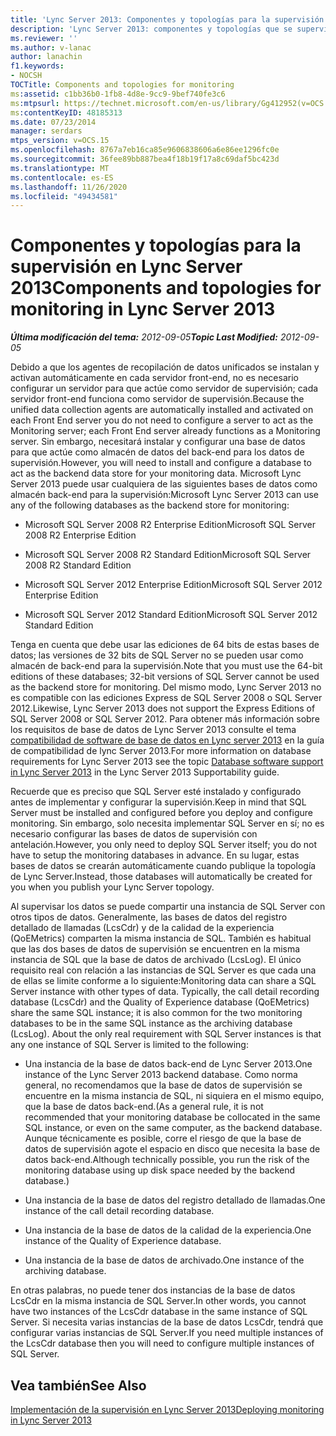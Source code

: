 ```yaml
---
title: 'Lync Server 2013: Componentes y topologías para la supervisión'
description: 'Lync Server 2013: componentes y topologías que se supervisan.'
ms.reviewer: ''
ms.author: v-lanac
author: lanachin
f1.keywords:
- NOCSH
TOCTitle: Components and topologies for monitoring
ms:assetid: c1bb36b0-1fb8-4d8e-9cc9-9bef740fe3c6
ms:mtpsurl: https://technet.microsoft.com/en-us/library/Gg412952(v=OCS.15)
ms:contentKeyID: 48185313
ms.date: 07/23/2014
manager: serdars
mtps_version: v=OCS.15
ms.openlocfilehash: 8767a7eb16ca85e9606838606a6e86ee1296fc0e
ms.sourcegitcommit: 36fee89bb887bea4f18b19f17a8c69daf5bc423d
ms.translationtype: MT
ms.contentlocale: es-ES
ms.lasthandoff: 11/26/2020
ms.locfileid: "49434581"
---
```

# <a name="components-and-topologies-for-monitoring-in-lync-server-2013"></a><span data-ttu-id="76953-103">Componentes y topologías para la supervisión en Lync Server 2013</span><span class="sxs-lookup"><span data-stu-id="76953-103">Components and topologies for monitoring in Lync Server 2013</span></span>

<div data-xmlns="http://www.w3.org/1999/xhtml">

<div class="topic" data-xmlns="http://www.w3.org/1999/xhtml" data-msxsl="urn:schemas-microsoft-com:xslt" data-cs="https://msdn.microsoft.com/">

<div data-asp="https://msdn2.microsoft.com/asp">



</div>

<div id="mainSection">

<div id="mainBody"><span data-ttu-id="76953-104">

<span> </span></span><span class="sxs-lookup"><span data-stu-id="76953-104">

<span> </span></span></span>

<span data-ttu-id="76953-105">_**Última modificación del tema:** 2012-09-05_</span><span class="sxs-lookup"><span data-stu-id="76953-105">_**Topic Last Modified:** 2012-09-05_</span></span>

<span data-ttu-id="76953-106">Debido a que los agentes de recopilación de datos unificados se instalan y activan automáticamente en cada servidor front-end, no es necesario configurar un servidor para que actúe como servidor de supervisión; cada servidor front-end funciona como servidor de supervisión.</span><span class="sxs-lookup"><span data-stu-id="76953-106">Because the unified data collection agents are automatically installed and activated on each Front End server you do not need to configure a server to act as the Monitoring server; each Front End server already functions as a Monitoring server.</span></span> <span data-ttu-id="76953-107">Sin embargo, necesitará instalar y configurar una base de datos para que actúe como almacén de datos del back-end para los datos de supervisión.</span><span class="sxs-lookup"><span data-stu-id="76953-107">However, you will need to install and configure a database to act as the backend data store for your monitoring data.</span></span> <span data-ttu-id="76953-108">Microsoft Lync Server 2013 puede usar cualquiera de las siguientes bases de datos como almacén back-end para la supervisión:</span><span class="sxs-lookup"><span data-stu-id="76953-108">Microsoft Lync Server 2013 can use any of the following databases as the backend store for monitoring:</span></span>

  - <span data-ttu-id="76953-109">Microsoft SQL Server 2008 R2 Enterprise Edition</span><span class="sxs-lookup"><span data-stu-id="76953-109">Microsoft SQL Server 2008 R2 Enterprise Edition</span></span>

  - <span data-ttu-id="76953-110">Microsoft SQL Server 2008 R2 Standard Edition</span><span class="sxs-lookup"><span data-stu-id="76953-110">Microsoft SQL Server 2008 R2 Standard Edition</span></span>

  - <span data-ttu-id="76953-111">Microsoft SQL Server 2012 Enterprise Edition</span><span class="sxs-lookup"><span data-stu-id="76953-111">Microsoft SQL Server 2012 Enterprise Edition</span></span>

  - <span data-ttu-id="76953-112">Microsoft SQL Server 2012 Standard Edition</span><span class="sxs-lookup"><span data-stu-id="76953-112">Microsoft SQL Server 2012 Standard Edition</span></span>

<span data-ttu-id="76953-113">Tenga en cuenta que debe usar las ediciones de 64 bits de estas bases de datos; las versiones de 32 bits de SQL Server no se pueden usar como almacén de back-end para la supervisión.</span><span class="sxs-lookup"><span data-stu-id="76953-113">Note that you must use the 64-bit editions of these databases; 32-bit versions of SQL Server cannot be used as the backend store for monitoring.</span></span> <span data-ttu-id="76953-114">Del mismo modo, Lync Server 2013 no es compatible con las ediciones Express de SQL Server 2008 o SQL Server 2012.</span><span class="sxs-lookup"><span data-stu-id="76953-114">Likewise, Lync Server 2013 does not support the Express Editions of SQL Server 2008 or SQL Server 2012.</span></span> <span data-ttu-id="76953-115">Para obtener más información sobre los requisitos de base de datos de Lync Server 2013 consulte el tema [compatibilidad de software de base de datos en Lync server 2013](lync-server-2013-database-software-support.md) en la guía de compatibilidad de lync Server 2013.</span><span class="sxs-lookup"><span data-stu-id="76953-115">For more information on database requirements for Lync Server 2013 see the topic [Database software support in Lync Server 2013](lync-server-2013-database-software-support.md) in the Lync Server 2013 Supportability guide.</span></span>

<span data-ttu-id="76953-116">Recuerde que es preciso que SQL Server esté instalado y configurado antes de implementar y configurar la supervisión.</span><span class="sxs-lookup"><span data-stu-id="76953-116">Keep in mind that SQL Server must be installed and configured before you deploy and configure monitoring.</span></span> <span data-ttu-id="76953-117">Sin embargo, solo necesita implementar SQL Server en sí; no es necesario configurar las bases de datos de supervisión con antelación.</span><span class="sxs-lookup"><span data-stu-id="76953-117">However, you only need to deploy SQL Server itself; you do not have to setup the monitoring databases in advance.</span></span> <span data-ttu-id="76953-118">En su lugar, estas bases de datos se crearán automáticamente cuando publique la topología de Lync Server.</span><span class="sxs-lookup"><span data-stu-id="76953-118">Instead, those databases will automatically be created for you when you publish your Lync Server topology.</span></span>

<span data-ttu-id="76953-p104">Al supervisar los datos se puede compartir una instancia de SQL Server con otros tipos de datos. Generalmente, las bases de datos del registro detallado de llamadas (LcsCdr) y de la calidad de la experiencia (QoEMetrics) comparten la misma instancia de SQL. También es habitual que las dos bases de datos de supervisión se encuentren en la misma instancia de SQL que la base de datos de archivado (LcsLog). El único requisito real con relación a las instancias de SQL Server es que cada una de ellas se limite conforme a lo siguiente:</span><span class="sxs-lookup"><span data-stu-id="76953-p104">Monitoring data can share a SQL Server instance with other types of data. Typically, the call detail recording database (LcsCdr) and the Quality of Experience database (QoEMetrics) share the same SQL instance; it is also common for the two monitoring databases to be in the same SQL instance as the archiving database (LcsLog). About the only real requirement with SQL Server instances is that any one instance of SQL Server is limited to the following:</span></span>

  - <span data-ttu-id="76953-122">Una instancia de la base de datos back-end de Lync Server 2013.</span><span class="sxs-lookup"><span data-stu-id="76953-122">One instance of the Lync Server 2013 backend database.</span></span> <span data-ttu-id="76953-123">Como norma general, no recomendamos que la base de datos de supervisión se encuentre en la misma instancia de SQL, ni siquiera en el mismo equipo, que la base de datos back-end.</span><span class="sxs-lookup"><span data-stu-id="76953-123">(As a general rule, it is not recommended that your monitoring database be collocated in the same SQL instance, or even on the same computer, as the backend database.</span></span> <span data-ttu-id="76953-124">Aunque técnicamente es posible, corre el riesgo de que la base de datos de supervisión agote el espacio en disco que necesita la base de datos back-end.</span><span class="sxs-lookup"><span data-stu-id="76953-124">Although technically possible, you run the risk of the monitoring database using up disk space needed by the backend database.)</span></span>

  - <span data-ttu-id="76953-125">Una instancia de la base de datos del registro detallado de llamadas.</span><span class="sxs-lookup"><span data-stu-id="76953-125">One instance of the call detail recording database.</span></span>

  - <span data-ttu-id="76953-126">Una instancia de la base de datos de la calidad de la experiencia.</span><span class="sxs-lookup"><span data-stu-id="76953-126">One instance of the Quality of Experience database.</span></span>

  - <span data-ttu-id="76953-127">Una instancia de la base de datos de archivado.</span><span class="sxs-lookup"><span data-stu-id="76953-127">One instance of the archiving database.</span></span>

<span data-ttu-id="76953-128">En otras palabras, no puede tener dos instancias de la base de datos LcsCdr en la misma instancia de SQL Server.</span><span class="sxs-lookup"><span data-stu-id="76953-128">In other words, you cannot have two instances of the LcsCdr database in the same instance of SQL Server.</span></span> <span data-ttu-id="76953-129">Si necesita varias instancias de la base de datos LcsCdr, tendrá que configurar varias instancias de SQL Server.</span><span class="sxs-lookup"><span data-stu-id="76953-129">If you need multiple instances of the LcsCdr database then you will need to configure multiple instances of SQL Server.</span></span>

<div>

## <a name="see-also"></a><span data-ttu-id="76953-130">Vea también</span><span class="sxs-lookup"><span data-stu-id="76953-130">See Also</span></span>


[<span data-ttu-id="76953-131">Implementación de la supervisión en Lync Server 2013</span><span class="sxs-lookup"><span data-stu-id="76953-131">Deploying monitoring in Lync Server 2013</span></span>](lync-server-2013-deploying-monitoring.md)  
  

<span data-ttu-id="76953-132"></div>

</div>

<span> </span>

</div>

</div>

</span><span class="sxs-lookup"><span data-stu-id="76953-132"></div>

</div>

<span> </span>

</div>

</div>

</span></span></div>

